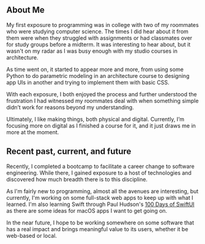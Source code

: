 ## About Me
My first exposure to programming was in college with two of my roommates who were studying computer science. The times I did hear about it from them were when they struggled with assignments or had classmates over for study groups before a midterm. It was interesting to hear about, but it wasn't on my radar as I was busy enough with my studio courses in architecture.

As time went on, it started to appear more and more, from using some Python to do parametric modeling in an architecture course to designing app UIs in another and trying to implement them with basic CSS.

With each exposure, I both enjoyed the process and further understood the frustration I had witnessed my roommates deal with when something simple didn’t work for reasons beyond my understanding.

Ultimately, I like making things, both physical and digital. Currently, I’m focusing more on digital as I finished a course for it, and it just draws me in more at the moment.

## Recent past, current, and future
Recently, I completed a bootcamp to facilitate a career change to software engineering. While there, I gained exposure to a host of technologies and discovered how much breadth there is to this discipline.

As I'm fairly new to programming, almost all the avenues are interesting, but currently, I'm working on some full-stack web apps to keep up with what I learned. I'm also learning Swift through Paul Hudson's [100 Days of SwiftUI](https://www.hackingwithswift.com/100/swiftui) as there are some ideas for macOS apps I want to get going on.

In the near future, I hope to be working somewhere on some software that has a real impact and brings meaningful value to its users, whether it be web-based or local.
